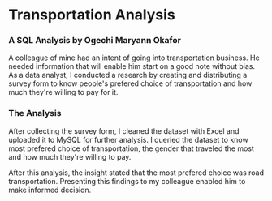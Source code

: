 # Transportation Analysis
### A SQL Analysis by Ogechi Maryann Okafor

A colleague of mine had an intent of going into transportation business. He needed information that will enable him start on a good note without bias. As a data analyst, I conducted a research by creating and distributing a survey form to know people's prefered choice of transportation and how much they're willing to pay for it.

### The Analysis
After collecting the survey form, I cleaned the dataset with Excel and uploaded it to MySQL for further analysis. 
I queried the dataset to know most prefered choice of transportation, the gender that traveled the most and how much they're willing to pay.

After this analysis, the insight stated that the most prefered choice was road transportation. Presenting this findings to my colleague enabled him to make informed decision.



